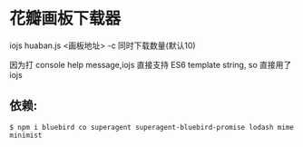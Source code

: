 # 花瓣画板下载器

iojs huaban.js <画板地址> -c 同时下载数量(默认10)

因为打 console help message,iojs 直接支持 ES6 template string, so 直接用了iojs

## 依赖:

	$ npm i bluebird co superagent superagent-bluebird-promise lodash mime minimist
